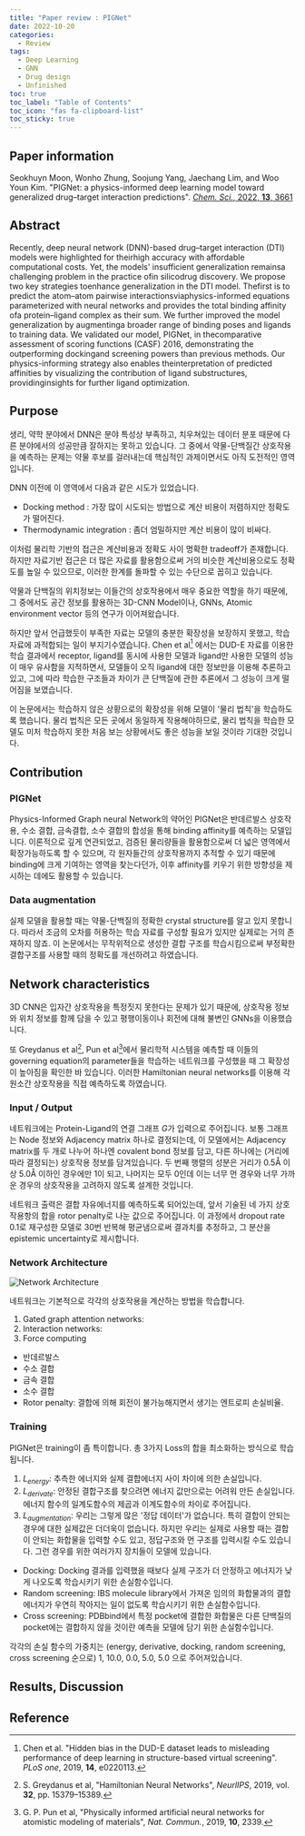 ```yaml
---
title: "Paper review : PIGNet"
date: 2022-10-20
categories:
  - Review
tags:
  - Deep Learning
  - GNN
  - Drug design
  - Unfinished
toc: true
toc_label: "Table of Contents"
toc_icon: "fas fa-clipboard-list"
toc_sticky: true
---
```


## Paper information
Seokhuyn Moon, Wonho Zhung, Soojung Yang, Jaechang Lim, and Woo Youn Kim. 
"PIGNet: a physics-informed deep learning model toward generalized drug–target interaction predictions".
[*Chem. Sci.*, 2022, **13**, 3661]("")

## Abstract
Recently, deep neural network (DNN)-based drug–target interaction (DTI) models were highlighted for theirhigh accuracy with affordable computational costs. Yet, the models' insufficient generalization remainsa challenging problem in the practice ofin silicodrug discovery. We propose two key strategies toenhance generalization in the DTI model. Thefirst is to predict the atom–atom pairwise interactionsviaphysics-informed equations parameterized with neural networks and provides the total binding affinity ofa protein–ligand complex as their sum. We further improved the model generalization by augmentinga broader range of binding poses and ligands to training data. We validated our model, PIGNet, in thecomparative assessment of scoring functions (CASF) 2016, demonstrating the outperforming dockingand screening powers than previous methods. Our physics-informing strategy also enables theinterpretation of predicted affinities by visualizing the contribution of ligand substructures, providinginsights for further ligand optimization.

## Purpose
생리, 약학 분야에서 DNN은 분야 특성상 부족하고, 치우쳐있는 데이터 분포 때문에 다른 분야에서의 성공만큼 잘하지는 못하고 있습니다. 
그 중에서 약물-단백질간 상호작용을 예측하는 문제는 약물 후보를 걸러내는데 핵심적인 과제이면서도 아직 도전적인 영역입니다. 

DNN 이전에 이 영역에서 다음과 같은 시도가 있었습니다.
- Docking method : 가장 많이 시도되는 방법으로 계산 비용이 저렴하지만 정확도가 떨어진다. 
- Thermodynamic integration : 좀더 엄밀하지만 계산 비용이 많이 비싸다. 

이처럼 물리학 기반의 접근은 계산비용과 정확도 사이 명확한 tradeoff가 존재합니다.
하지만 자료기반 접근은 더 많은 자료를 활용함으로써 거의 비슷한 계산비용으로도 정확도를 높일 수 있으므로, 이러한 한계를 돌파할 수 있는 수단으로 꼽히고 있습니다.

약물과 단백질의 위치정보는 이들간의 상호작용에서 매우 중요한 역할을 하기 때문에, 그 중에서도 공간 정보를 활용하는 3D-CNN Model이나, GNNs, Atomic environment vector 등의 연구가 이어져왔습니다.

하지만 앞서 언급했듯이 부족한 자료는 모델의 충분한 확장성을 보장하지 못했고, 학습 자료에 과적합되는 일이 부지기수였습니다.
Chen et al[^1] 에서는 DUD-E 자료를 이용한 학습 결과에서 receptor, ligand를 동시에 사용한 모델과 ligand만 사용한 모델의 성능이 매우 유사함을 지적하면서, 모델들이 오직 ligand에 대한 정보만을 이용해 추론하고 있고, 그에 따라 학습한 구조들과 차이가 큰 단백질에 관한 추론에서 그 성능이 크게 떨어짐을 보였습니다. 

[^1]: Chen et al. "Hidden bias in the DUD-E dataset leads to misleading performance of deep learning in structure-based virtual screening". *PLoS one*, 2019, **14**, e0220113.

이 논문에서는 학습하지 않은 상황으로의 확장성을 위해 모델이 '물리 법칙'을 학습하도록 했습니다. 물리 법칙은 모든 곳에서 동일하게 작용해야하므로, 물리 법칙을 학습한 모델도 미처 학습하지 못한 처음 보는 상황에서도 좋은 성능을 보일 것이라 기대한 것입니다.

## Contribution
### PIGNet
Physics-Informed Graph neural Network의 약어인 PIGNet은 반데르발스 상호작용, 수소 결합, 금속결합, 소수 결합의 합성을 통해 binding affinity를 예측하는 모델입니다. 
이론적으로 깊게 연관되었고, 검증된 물리량들을 활용함으로써 더 넓은 영역에서 확장가능하도록 할 수 있으며, 각 원자들간의 상호작용까지 추적할 수 있기 때문에 binding에 크게 기여하는 영역을 찾는다던가, 이후 affinity를 키우기 위한 방향성을 제시하는 데에도 활용할 수 있습니다. 

### Data augmentation
실제 모델을 활용할 때는 약물-단백질의 정확한 crystal structure를 알고 있지 못합니다. 따라서 조금의 오차를 허용하는 학습 자료를 구성할 필요가 있지만 실제로는 거의 존재하지 않죠. 이 논문에서는 무작위적으로 생성한 결합 구조를 학습시킴으로써 부정확한 결합구조를 사용할 때의 정확도를 개선하려고 하였습니다. 


## Network characteristics
3D CNN은 입자간 상호작용을 특정짓지 못한다는 문제가 있기 때문에, 상호작용 정보와 위치 정보를 함께 담을 수 있고 평행이동이나 회전에 대해 불변인 GNNs을 이용했습니다.

또 Greydanus et al[^2], Pun et al[^3]에서 물리학적 시스템을 예측할 때 이들의 governing equation의 parameter들을 학습하는 네트워크를 구성했을 때 그 확장성이 높아짐을 확인한 바 있습니다. 이러한 Hamiltonian neural networks를 이용해 각 원소간 상호작용을 직접 예측하도록 하였습니다. 

[^2]: S. Greydanus et al, "Hamiltonian Neural Networks", *NeurlIPS*, 2019, vol. **32**, pp. 15379–15389.
[^3]: G. P. Pun et al, "Physically informed artificial neural networks for atomistic modeling of materials", *Nat. Commun.*, 2019, **10**, 2339.

### Input / Output
네트워크에는 Protein-Ligand의 연결 그래프 $G$가 입력으로 주어집니다. 
보통 그래프는 Node 정보와 Adjacency matrix 하나로 결정되는데, 이 모델에서는 Adjacency matrix를 두 개로 나누어 하나엔 covalent bond 정보를 담고, 다른 하나에는 (거리에 따라 결정되는) 상호작용 정보를 담겨있습니다. 
두 번째 행렬의 성분은 거리가 0.5Å 이상 5.0Å 이하인 경우에만 1이 되고, 나머지는 모두 0인데 이는 너무 먼 경우와 너무 가까운 경우의 상호작용을 고려하지 않도록 설계한 것입니다.

네트워크 출력은 결합 자유에너지를 예측하도록 되어있는데, 앞서 기술된 네 가지 상호작용항의 합을 rotor penalty로 나눈 값으로 주어집니다. 
이 과정에서 dropout rate 0.1로 재구성한 모델로 30번 반복해 평균냄으로써 결과치를 추정하고, 그 분산을 epistemic uncertainty로 제시합니다. 

### Network Architecture
<img src="https://key262yek.github.io/assets/images/pignet_model_architecture.PNG" alt="Network Architecture">

네트워크는 기본적으로 각각의 상호작용을 계산하는 방법을 학습합니다. 
1. Gated graph attention networks: 
2. Interaction networks: 
3. Force computing
  - 반데르발스
  - 수소 결합
  - 금속 결합
  - 소수 결합
  - Rotor penalty: 결합에 의해 회전이 불가능해지면서 생기는 엔트로피 손실비율.

### Training
PIGNet은 training이 좀 특이합니다. 
총 3가지 Loss의 합을 최소화하는 방식으로 학습됩니다. 
1. $L_{energy}$: 추측한 에너지와 실제 결합에너지 사이 차이에 의한 손실입니다.
2. $L_{derivate}$: 안정된 결합구조를 찾으려면 에너지 값만으로는 어려워 만든 손실입니다. 에너지 함수의 일계도함수의 제곱과 이계도함수의 차이로 주어집니다. 
3. $L_{augmentation}$: 우리는 그렇게 많은 '정답 데이터'가 없습니다. 특히 결합이 안되는 경우에 대한 실제값은 더더욱이 없습니다. 하지만 우리는 실제로 사용할 때는 결합이 안되는 화합물을 입력할 수도 있고, 정답구조와 먼 구조를 입력시킬 수도 있습니다. 그런 경우를 위한 여러가지 장치들이 모델에 있습니다. 
  - Docking: Docking 결과를 입력했을 때보다 실제 구조가 더 안정하고 에너지가 낮게 나오도록 학습시키기 위한 손실함수입니다. 
  - Random screening: IBS molecule library에서 가져온 임의의 화합물과의 결합에너지가 우연히 작아지는 일이 없도록 학습시키기 위한 손실함수입니다. 
  - Cross screening: PDBbind에서 특정 pocket에 결합한 화합물은 다른 단백질의 pocket에는 결합하지 않을 것이란 예측을 모델에 담기 위한 손실함수입니다. 

각각의 손실 함수의 가중치는 (energy, derivative, docking, random screening, cross screening 순으로) 1, 10.0, 0.0, 5.0, 5.0 으로 주어져있습니다.

## Results, Discussion


## Reference

